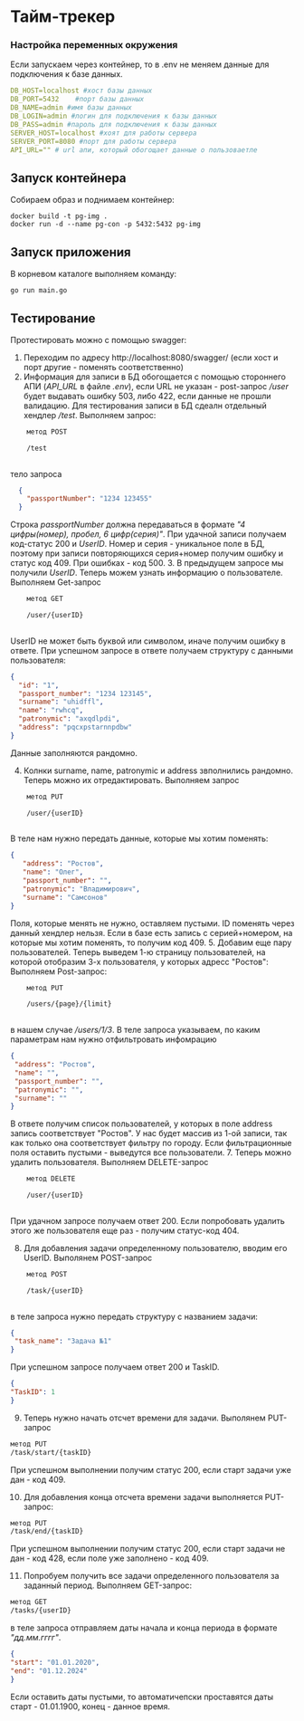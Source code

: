 # Тайм-трекер

### Настройка переменных окружения
Если запускаем через контейнер, то в .env не меняем данные для подключения к базе данных.

```yaml
DB_HOST=localhost #хост базы данных
DB_PORT=5432    #порт базы данных
DB_NAME=admin #имя базы данных
DB_LOGIN=admin #логин для подключения к базы данных
DB_PASS=admin #пароль для подключения к базы данных
SERVER_HOST=localhost #хоят для работы сервера
SERVER_PORT=8080 #порт для работы сервера
API_URL="" # url апи, который обогощает данные о пользоваетле
```
## Запуск контейнера
Собираем образ и поднимаем контейнер:

```golang
docker build -t pg-img .
docker run -d --name pg-con -p 5432:5432 pg-img
```

## Запуск приложения
В корневом каталоге выполняем команду:
```golang
go run main.go
```

## Тестирование
Протестировать можно с помощью swagger:

1. Переходим по адресу http://localhost:8080/swagger/ (если хост и порт другие - поменять соответственно)
2. Информация для записи в БД обогощается с помощью стороннего АПИ (*API_URL* в файле *.env*), если URL не указан - post-запрос */user* будет выдавать ошибку 503, либо 422, если данные не прошли валидацию. Для тестирования записи в БД сдеалн отдельный хендлер */test*.
Выполняем запрос:  
```html
    метод POST

    /test
  
  ```
тело запроса
```JSON
  {
    "passportNumber": "1234 123455"
  }
  ```
Строка *passportNumber* должна передаваться в формате *"4 цифры(номер), пробел, 6 цифр(серия)"*. При удачной записи получаем код-статус 200 и *UserID*. Номер и серия - уникальное поле в БД, поэтому при записи повторяющихся серия+номер получим ошибку и статус код 409. При ошибках - код 500.
3. В предыдущем запросе мы получили *UserID*. Теперь можем узнать информацию о пользователе.
Выполняем Get-запрос
```html
    метод GET

    /user/{userID}
  
  ```

UserID не может быть буквой или символом, иначе получим ошибку в ответе.
При успешном запросе в ответе получаем структуру с данными пользователя:
```JSON
{
  "id": "1",
  "passport_number": "1234 123145",
  "surname": "uhidffl",
  "name": "rwhcq",
  "patronymic": "axqdlpdi",
  "address": "pqcxpstarnnpdbw"
}
```
Данные заполняются рандомно.

4. Колнки surname, name, patronymic и address звполнились рандомно. Теперь можно их отредактировать.
Выполняем запрос 
```html
    метод PUT

    /user/{userID}
  
  ```
В теле нам нужно передать данные, которые мы хотим поменять:
```JSON
{
   "address": "Ростов",
   "name": "Олег",
   "passport_number": "",
   "patronymic": "Владимирович",
   "surname": "Самсонов"
}
```
Поля, которые менять не нужно, оставляем пустыми. ID поменять через данный хендлер нельзя. Если в базе есть запись с серией+номером, на которые мы хотим поменять, то получим код 409.
5. Добавим еще пару пользователей. Теперь выведем 1-ю страницу пользователей, на которой отобразим 3-х пользователя, у которых адресс "Ростов":
Выполняем Post-запрос: 
```html
    метод PUT

    /users/{page}/{limit}
  
  ```
в нашем случае */users/1/3*. В теле запроса указываем, по каким параметрам нам нужно отфильтровать инфомрацию
  ```JSON 
{
   "address": "Ростов",
   "name": "",
   "passport_number": "",
   "patronymic": "",
   "surname": ""
}
```
В ответе получим список пользователей, у которых в поле address запись соответствует "Ростов". У нас будет массив из 1-ой записи, так как только она соответствует фильтру по городу. Если фильтрационные поля оставить пустыми - выведутся все пользователи. 
7. Теперь можно удалить пользователя.
Выполняем DELETE-запрос 
```html
    метод DELETE

    /user/{userID}
  
  ```
При удачном запросе получаем ответ 200. Если попробовать удалить этого же пользователя еще раз - получим статус-код 404.

8. Для добавления задачи определенному пользователю, вводим его UserID.
Выполянем POST-запрос 
```html
    метод POST

    /task/{userID}
  
  ```
в теле запроса нужно передать структуру с названием задачи:
  ```JSON 
{
   "task_name": "Задача №1"
}
```
При успешном запросе получаем ответ 200 и TaskID.
  ```JSON
{
"TaskID": 1
}
```
9. Теперь нужно начать отсчет времени для задачи. Выполянем PUT-запрос
```HTML
метод PUT
/task/start/{taskID}
```
При успешном выполнении получим статус 200, если старт задачи уже дан - код 409.

10. Для добавления конца отсчета времени задачи выполняется PUT-запрос:
```HTML
метод PUT
/task/end/{taskID}
```
При успешном выполнении получим статус 200, если старт задачи не дан - код 428, если поле уже заполнено - код 409.

11. Попробуем получить все задачи определенного пользователя за заданный период. Выполняем GET-запрос: 
```HTML
метод GET
/tasks/{userID}
```
в теле запроса отправляем даты начала и конца периода в формате *"дд.мм.гггг"*.
  ```JSON
{
  "start": "01.01.2020",
  "end": "01.12.2024"
}
```
Если оставить даты пустыми, то автоматичепски проставятся даты старт - 01.01.1900, конец - данное время.